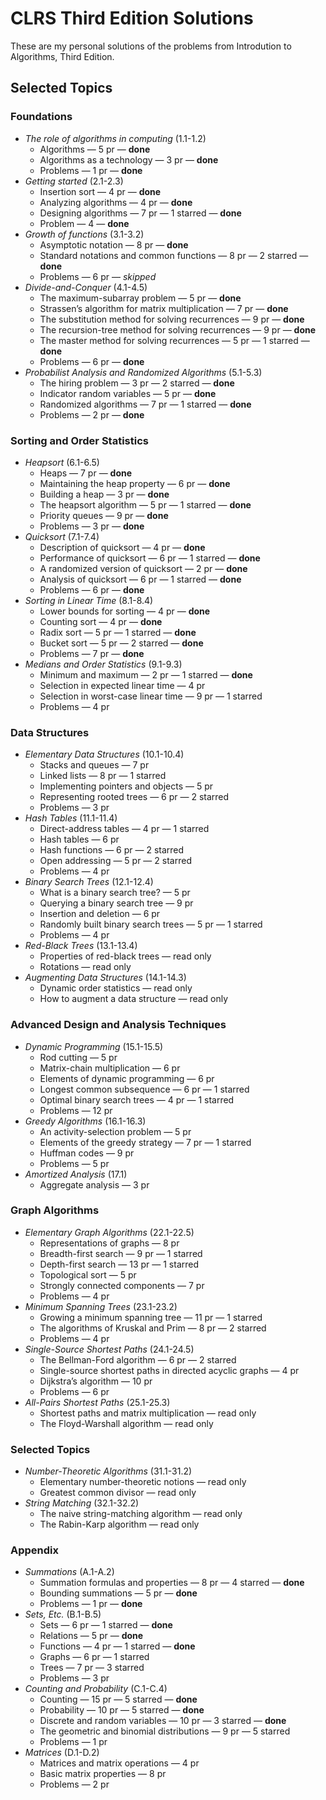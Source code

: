 # CLRS Third Edition Solutions

These are my personal solutions of the problems from Introdution to Algorithms,
Third Edition.

## Selected Topics

### Foundations

* *The role of algorithms in computing* (1.1-1.2)
    * Algorithms — 5 pr — **done**
    * Algorithms as a technology — 3 pr — **done**
    *  Problems — 1 pr — **done**
* *Getting started* (2.1-2.3)
    * Insertion sort — 4 pr — **done**
    * Analyzing algorithms — 4 pr — **done**
    * Designing algorithms — 7 pr — 1 starred — **done**
    *  Problem — 4 — **done**
* *Growth of functions* (3.1-3.2)
    * Asymptotic notation — 8 pr — **done**
    * Standard notations and common functions — 8 pr — 2 starred — **done**
    *  Problems — 6 pr — *skipped*
* *Divide-and-Conquer* (4.1-4.5)
    * The maximum-subarray problem — 5 pr — **done**
    * Strassen’s algorithm for matrix multiplication — 7 pr — **done**
    * The substitution method for solving recurrences — 9 pr — **done**
    * The recursion-tree method for solving recurrences — 9 pr — **done**
    * The master method for solving recurrences — 5 pr — 1 starred — **done**
    *  Problems — 6 pr — **done**
* *Probabilist Analysis and Randomized Algorithms* (5.1-5.3)
    * The hiring problem — 3 pr — 2 starred — **done**
    * Indicator random variables — 5 pr — **done**
    * Randomized algorithms — 7 pr — 1 starred — **done**
    *  Problems — 2 pr — **done**

### Sorting and Order Statistics

* *Heapsort* (6.1-6.5)
    * Heaps — 7 pr — **done**
    * Maintaining the heap property — 6 pr — **done**
    * Building a heap — 3 pr — **done**
    * The heapsort algorithm — 5 pr — 1 starred — **done**
    * Priority queues — 9 pr — **done**
    *  Problems — 3 pr — **done**
* *Quicksort* (7.1-7.4)
    * Description of quicksort — 4 pr — **done**
    * Performance of quicksort — 6 pr — 1 starred — **done**
    * A randomized version of quicksort — 2 pr — **done**
    * Analysis of quicksort — 6 pr — 1 starred — **done**
    *  Problems — 6 pr — **done**
* *Sorting in Linear Time* (8.1-8.4)
    * Lower bounds for sorting — 4 pr — **done**
    * Counting sort — 4 pr — **done**
    * Radix sort — 5 pr — 1 starred — **done**
    * Bucket sort — 5 pr — 2 starred — **done**
    *  Problems — 7 pr — **done**
* *Medians and Order Statistics* (9.1-9.3)
    * Minimum and maximum — 2 pr — 1 starred — **done**
    * Selection in expected linear time — 4 pr
    * Selection in worst-case linear time — 9 pr — 1 starred
    *  Problems — 4 pr

### Data Structures

* *Elementary Data Structures* (10.1-10.4)
    * Stacks and queues — 7 pr
    * Linked lists — 8 pr — 1 starred
    * Implementing pointers and objects — 5 pr
    * Representing rooted trees — 6 pr — 2 starred
    *  Problems — 3 pr
* *Hash Tables* (11.1-11.4)
    * Direct-address tables — 4 pr — 1 starred
    * Hash tables — 6 pr
    * Hash functions — 6 pr — 2 starred
    * Open addressing — 5 pr — 2 starred
    *  Problems — 4 pr
* *Binary Search Trees* (12.1-12.4)
    * What is a binary search tree? — 5 pr
    * Querying a binary search tree — 9 pr
    * Insertion and deletion — 6 pr
    * Randomly built binary search trees — 5 pr — 1 starred
    *  Problems — 4 pr
* *Red-Black Trees* (13.1-13.4)
    * Properties of red-black trees — read only
    * Rotations — read only
* *Augmenting Data Structures* (14.1-14.3)
    * Dynamic order statistics — read only
    * How to augment a data structure — read only

### Advanced Design and Analysis Techniques

* *Dynamic Programming* (15.1-15.5)
    * Rod cutting — 5 pr
    * Matrix-chain multiplication — 6 pr
    * Elements of dynamic programming — 6 pr
    * Longest common subsequence — 6 pr — 1 starred
    * Optimal binary search trees — 4 pr — 1 starred
    *  Problems — 12 pr
* *Greedy Algorithms* (16.1-16.3)
    * An activity-selection problem — 5 pr
    * Elements of the greedy strategy — 7 pr — 1 starred
    * Huffman codes — 9 pr
    *  Problems — 5 pr
* *Amortized Analysis* (17.1)
    * Aggregate analysis — 3 pr

### Graph Algorithms

* *Elementary Graph Algorithms* (22.1-22.5)
    * Representations of graphs — 8 pr
    * Breadth-first search — 9 pr — 1 starred
    * Depth-first search — 13 pr — 1 starred
    * Topological sort — 5 pr
    * Strongly connected components — 7 pr
    *  Problems — 4 pr
* *Minimum Spanning Trees* (23.1-23.2)
    * Growing a minimum spanning tree — 11 pr — 1 starred
    * The algorithms of Kruskal and Prim — 8 pr — 2 starred
    *  Problems — 4 pr
* *Single-Source Shortest Paths* (24.1-24.5)
    * The Bellman-Ford algorithm — 6 pr — 2 starred
    * Single-source shortest paths in directed acyclic graphs — 4 pr
    * Dijkstra’s algorithm — 10 pr
    *  Problems — 6 pr
* *All-Pairs Shortest Paths* (25.1-25.3)
    * Shortest paths and matrix multiplication — read only
    * The Floyd-Warshall algorithm — read only

### Selected Topics

* *Number-Theoretic Algorithms* (31.1-31.2)
    * Elementary number-theoretic notions — read only
    * Greatest common divisor — read only
* *String Matching* (32.1-32.2)
    * The naive string-matching algorithm — read only
    * The Rabin-Karp algorithm — read only

### Appendix

* *Summations* (A.1-A.2)
    * Summation formulas and properties — 8 pr — 4 starred — **done**
    * Bounding summations — 5 pr — **done**
    *  Problems — 1 pr — **done**
* *Sets, Etc.* (B.1-B.5)
    * Sets — 6 pr — 1 starred — **done**
    * Relations — 5 pr — **done**
    * Functions — 4 pr — 1 starred — **done**
    * Graphs — 6 pr — 1 starred
    * Trees — 7 pr — 3 starred
    *  Problems — 3 pr
* *Counting and Probability* (C.1-C.4)
    * Counting — 15 pr — 5 starred — **done**
    * Probability — 10 pr — 5 starred — **done**
    * Discrete and random variables — 10 pr — 3 starred — **done**
    * The geometric and binomial distributions — 9 pr — 5 starred
    *  Problems — 1 pr
* *Matrices* (D.1-D.2)
    * Matrices and matrix operations — 4 pr
    * Basic matrix properties — 8 pr
    *  Problems — 2 pr
